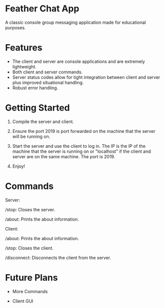 # Feather Chat App
A classic console group messaging application made for educational purposes. 
 
 # Features
 
- The client and server are console applications and are extremely lightweight.
- Both client and server commands.
- Server status codes allow for tight integration between client and server plus improved situational handling.
- Robust error handling.

# Getting Started

1. Compile the server and client.

2. Ensure the port 2019 is port forwarded on the machine that the server will be running on.

3. Start the server and use the client to log in. The IP is the IP of the machine that the server is running on or "localhost" if
   the client and server are on the same machine. The port is 2019.
   
4. Enjoy!

# Commands

Server:

/stop: Closes the server.

/about: Prints the about information.

Client:

/about: Prints the about information.

/stop: Closes the client.

/disconnect: Disconnects the client from the server.

# Future Plans

- More Commands

- Client GUI

